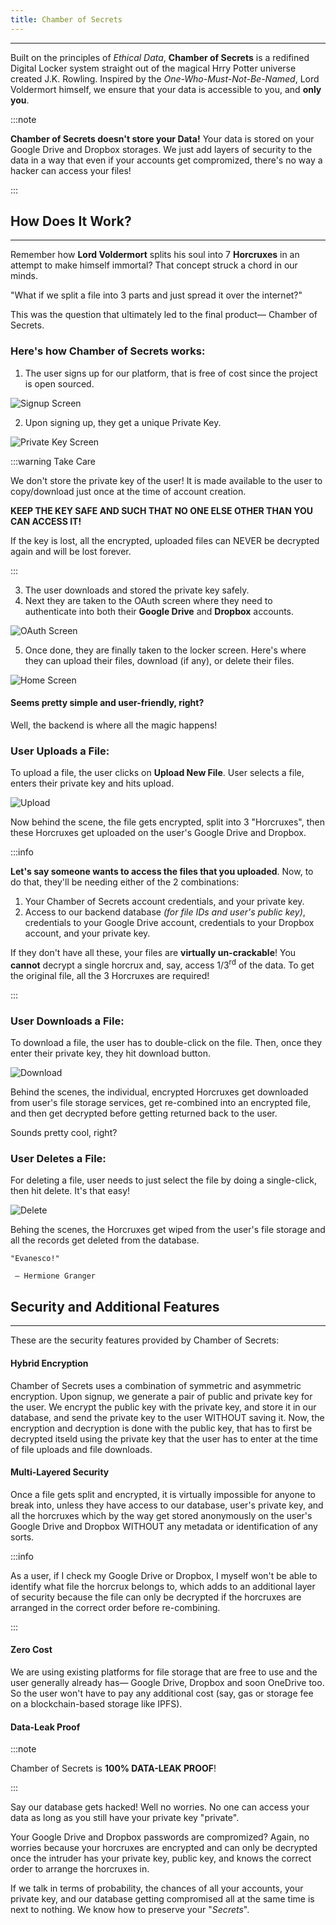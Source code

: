 ```yaml
---
title: Chamber of Secrets 
---
```

---

Built on the principles of *Ethical Data*, **Chamber of Secrets** is a redifined Digital Locker system straight out of the magical Hrry Potter universe created J.K. Rowling. Inspired by the *One-Who-Must-Not-Be-Named*, Lord Voldermort himself, we ensure that your data is accessible to you, and **only you**. 

:::note

**Chamber of Secrets doesn't store your Data!** Your data is stored on your Google Drive and Dropbox storages. We just add layers of security to the data in a way that even if your accounts get compromized, there's no way a hacker can access your files!

:::

## How Does It Work?
---

Remember how **Lord Voldermort** splits his soul into 7 **Horcruxes** in an attempt to make himself immortal? That concept struck a chord in our minds.  

"What if we split a file into 3 parts and just spread it over the internet?"

This was the question that ultimately led to the final product— Chamber of Secrets.

### Here's how Chamber of Secrets works:

1. The user signs up for our platform, that is free of cost since the project is open sourced.

![Signup Screen](/img/signup.jpg)

2. Upon signing up, they get a unique Private Key.

![Private Key Screen](/img/private.jpg) 
 
:::warning Take Care

We don't store the private key of the user! It is made available to the user to copy/download just once at the time of account creation. 

**KEEP THE KEY SAFE AND SUCH THAT NO ONE ELSE OTHER THAN YOU CAN ACCESS IT!**

If the key is lost, all the encrypted, uploaded files can NEVER be decrypted again and will be lost forever. 

:::

3. The user downloads and stored the private key safely.
4. Next they are taken to the OAuth screen where they need to authenticate into both their **Google Drive** and **Dropbox** accounts. 

![OAuth Screen](/img/oauth.jpg)

5. Once done, they are finally taken to the locker screen. Here's where they can upload their files, download (if any), or delete their files.

![Home Screen](/img/home.jpg) 

#### Seems pretty simple and user-friendly, right? 

Well, the backend is where all the magic happens!

### User Uploads a File:

To upload a file, the user clicks on **Upload New File**. User selects a file, enters their private key and hits upload.

![Upload](/img/upload.jpg) 

Now behind the scene, the file gets encrypted, split into 3 "Horcruxes", then these Horcruxes get uploaded on the user's Google Drive and Dropbox. 

:::info

**Let's say someone wants to access the files that you uploaded**. Now, to do that, they'll be needing either of the 2 combinations:

1. Your Chamber of Secrets account credentials, and your private key.
2. Access to our backend database *(for file IDs and user's public key)*, credentials to your Google Drive account, credentials to your Dropbox account, and your private key.

If they don't have all these, your files are **virtually un-crackable**! You **cannot** decrypt a single horcrux and, say, access 1/3<sup>rd</sup> of the data. To get the original file, all the 3 Horcruxes are required!

:::


### User Downloads a File:

To download a file, the user has to double-click on the file. Then, once they enter their private key, they hit download button.
 
![Download](/img/download.jpg)

Behind the scenes, the individual, encrypted Horcruxes get downloaded from user's file storage services, get re-combined into an encrypted file, and then get decrypted before getting returned back to the user. 

Sounds pretty cool, right?

### User Deletes a File:

For deleting a file, user needs to just select the file by doing a single-click, then hit delete. It's that easy!

![Delete](/img/delete.jpg) 

Behing the scenes, the Horcruxes get wiped from the user's file storage and all the records get deleted from the database. 

    "Evanesco!"

     — Hermione Granger

## Security and Additional Features
---

These are the security features provided by Chamber of Secrets:

#### Hybrid Encryption
Chamber of Secrets uses a combination of symmetric and asymmetric encryption. Upon signup, we generate a pair of public and private key for the user. We encrypt the public key with the private key, and store it in our database, and send the private key to the user WITHOUT saving it. Now, the encryption and decryption is done with the public key, that has to first be decrypted itseld using the private key that the user has to enter at the time of file uploads and file downloads.

#### Multi-Layered Security
Once a file gets split and encrypted, it is virtually impossible for anyone to break into, unless they have access to our database, user's private key, and all the horcruxes which by the way get stored anonymously on the user's Google Drive and Dropbox WITHOUT any metadata or identification of any sorts. 

:::info

As a user, if I check my Google Drive or Dropbox, I myself won't be able to identify what file the horcrux belongs to, which adds to an additional layer of security because the file can only be decrypted if the horcruxes are arranged in the correct order before re-combining.

:::

#### Zero Cost
We are using existing platforms for file storage that are free to use and the user generally already has— Google Drive, Dropbox and soon OneDrive too. So the user won't have to pay any additional cost (say, gas or storage fee on a blockchain-based storage like IPFS).

#### Data-Leak Proof
:::note

Chamber of Secrets is **100% DATA-LEAK PROOF**!

:::

Say our database gets hacked! Well no worries. No one can access your data as long as you still have your private key "private".

Your Google Drive and Dropbox passwords are compromized? Again, no worries because your horcruxes are encrypted and can only be decrypted once the intruder has your private key, public key, and knows the correct order to arrange the horcruxes in.

If we talk in terms of probability, the chances of all your accounts, your private key, and our database getting compromised all at the same time is next to nothing. We know how to preserve your "*Secrets*".